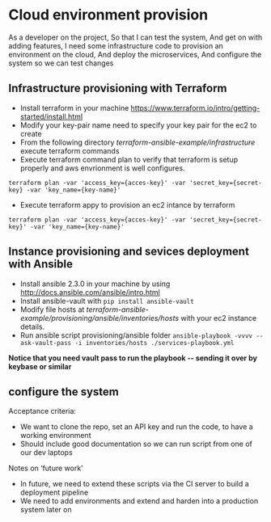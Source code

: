 
# Cloud environment provision

As a developer on the project,
So that I can test the system,
And get on with adding features,
I need some infrastructure code to provision an
environment on the cloud,
And deploy the microservices,
And configure the system so we can test changes

## Infrastructure provisioning with Terraform

- Install terraform in your machine https://www.terraform.io/intro/getting-started/install.html
- Modify your key-pair name need to specify your key pair for the ec2 to create
- From the following directory _terraform-ansible-example/infrastructure_ execute terraform commands
- Execute terraform command plan to verify that terraform is setup properly and aws envrionment is well configures.
```
terraform plan -var 'access_key={acces-key}' -var 'secret_key={secret-key} -var 'key_name={key-name}'
```
- Execute terraform appy to provision an ec2 intance by terraform
```
terraform plan -var 'access_key={acces-key}' -var 'secret_key={secret-key}' -var 'key_name={key-name}'
```

## Instance provisioning and sevices deployment with Ansible

- Install ansible 2.3.0 in your machine by using http://docs.ansible.com/ansible/intro.html
- Install ansible-vault with `pip install ansible-vault`
- Modify file hosts at _terraform-ansible-example/provisioning/ansible/inventories/hosts_ with your ec2 instance details. 
- Run ansible script provisioning/ansible folder `ansible-playbook -vvvv --ask-vault-pass -i inventories/hosts ./services-playbook.yml` 

**Notice that you need vault pass to run the playbook -- sending it over by keybase or similar**

## configure the system
        

Acceptance criteria:

- We want to clone the repo, set an API key and
run the code, to have a working environment
- Should include good documentation so we can
run script from one of our dev laptops

Notes on ‘future work’

- In future, we need to extend these scripts via
the CI server to build a deployment pipeline
- We need to add environments and extend and
harden into a production system later on